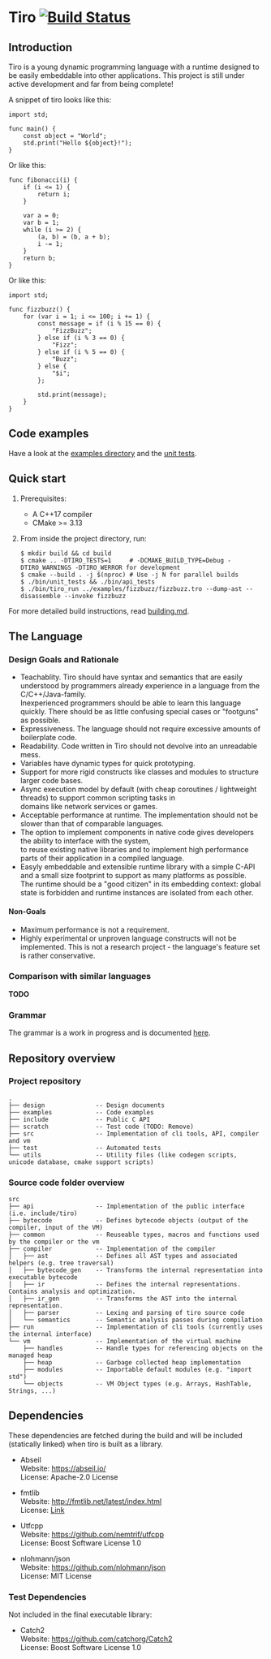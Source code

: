 # Tiro [![Build Status](https://travis-ci.com/mbeckem/tiro.svg?branch=master)](https://travis-ci.com/mbeckem/tiro)

## Introduction

Tiro is a young dynamic programming language with a runtime designed to be easily embeddable into other applications.
This project is still under active development and far from being complete!

A snippet of tiro looks like this:

```
import std;

func main() {
    const object = "World";
    std.print("Hello ${object}!");
}
```

Or like this:

```
func fibonacci(i) {
    if (i <= 1) {
        return i;
    }

    var a = 0;
    var b = 1;
    while (i >= 2) {
        (a, b) = (b, a + b);
        i -= 1;
    }
    return b;
}
```

Or like this:

```
import std;

func fizzbuzz() {
    for (var i = 1; i <= 100; i += 1) {
        const message = if (i % 15 == 0) {
            "FizzBuzz";
        } else if (i % 3 == 0) {
            "Fizz";
        } else if (i % 5 == 0) {
            "Buzz";
        } else {
            "$i";
        };

        std.print(message);
    }
}
```

## Code examples

Have a look at the [examples directory](./examples) and the [unit tests](./test/unit_tests/eval).

## Quick start

1.  Prerequisites:

    -   A C++17 compiler
    -   CMake >= 3.13

2.  From inside the project directory, run:

        $ mkdir build && cd build
        $ cmake .. -DTIRO_TESTS=1     # -DCMAKE_BUILD_TYPE=Debug -DTIRO_WARNINGS -DTIRO_WERROR for development
        $ cmake --build . -j $(nproc) # Use -j N for parallel builds
        $ ./bin/unit_tests && ./bin/api_tests
        $ ./bin/tiro_run ../examples/fizzbuzz/fizzbuzz.tro --dump-ast --disassemble --invoke fizzbuzz

For more detailed build instructions, read [building.md](./docs/building.md).

## The Language

### Design Goals and Rationale

-   Teachablity. Tiro should have syntax and semantics that are easily understood by programmers already experience
    in a language from the C/C++/Java-family.  
    Inexperienced programmers should be able to learn this language quickly. There should be as little confusing special cases or "footguns" as possible.
-   Expressiveness. The language should not require excessive amounts of boilerplate code.
-   Readability. Code written in Tiro should not devolve into an unreadable mess.
-   Variables have dynamic types for quick prototyping.
-   Support for more rigid constructs like classes and modules to structure larger code bases.
-   Async execution model by default (with cheap coroutines / lightweight threads) to support common scripting tasks in  
    domains like network services or games.
-   Acceptable performance at runtime. The implementation should not be slower than that of comparable languages.
-   The option to implement components in native code gives developers the ability to interface with the system,  
    to reuse existing native libraries and to implement high performance parts of their application in a compiled language.
-   Easyly embeddable and extensible runtime library with a simple C-API and a small size footprint to support as many platforms as possible.  
    The runtime should be a "good citizen" in its embedding context: global state is forbidden and runtime instances are isolated from each other.

#### Non-Goals

-   Maximum performance is not a requirement.
-   Highly experimental or unproven language constructs will not be implemented.
    This is not a research project - the language's feature set is rather conservative.

### Comparison with similar languages

**TODO**

### Grammar

The grammar is a work in progress and is documented [here](./docs/grammar.md).

## Repository overview

<!-- tree -d --charset utf8 -L 1 -n --noreport -->

### Project repository

```
.
├── design              -- Design documents
├── examples            -- Code examples
├── include             -- Public C API
├── scratch             -- Test code (TODO: Remove)
├── src                 -- Implementation of cli tools, API, compiler and vm
├── test                -- Automated tests
└── utils               -- Utility files (like codegen scripts, unicode database, cmake support scripts)
```

### Source code folder overview

```
src
├── api                 -- Implementation of the public interface (i.e. include/tiro)
├── bytecode            -- Defines bytecode objects (output of the compiler, input of the VM)
├── common              -- Reuseable types, macros and functions used by the compiler or the vm
├── compiler            -- Implementation of the compiler
│   ├── ast             -- Defines all AST types and associated helpers (e.g. tree traversal)
│   ├── bytecode_gen    -- Transforms the internal representation into executable bytecode
│   ├── ir              -- Defines the internal representations. Contains analysis and optimization.
│   ├── ir_gen          -- Transforms the AST into the internal representation.
│   ├── parser          -- Lexing and parsing of tiro source code
│   └── semantics       -- Semantic analysis passes during compilation
├── run                 -- Implementation of cli tools (currently uses the internal interface)
└── vm                  -- Implementation of the virtual machine
    ├── handles         -- Handle types for referencing objects on the managed heap
    ├── heap            -- Garbage collected heap implementation
    ├── modules         -- Importable default modules (e.g. "import std")
    └── objects         -- VM Object types (e.g. Arrays, HashTable, Strings, ...)
```

## Dependencies

These dependencies are fetched during the build and will be included (statically linked) when tiro is built as a library.

-   Abseil  
    Website: <https://abseil.io/>  
    License: Apache-2.0 License

-   fmtlib  
    Website: <http://fmtlib.net/latest/index.html>  
    License: [Link](https://github.com/fmtlib/fmt/blob/master/LICENSE.rst)

-   Utfcpp  
    Website: <https://github.com/nemtrif/utfcpp>  
    License: Boost Software License 1.0

-   nlohmann/json  
    Website: <https://github.com/nlohmann/json>  
    License: MIT License

### Test Dependencies

Not included in the final executable library:

-   Catch2  
    Website: <https://github.com/catchorg/Catch2>  
    License: Boost Software License 1.0
